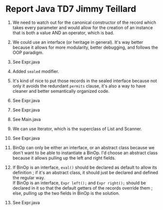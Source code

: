 # Report Java TD7 Jimmy Teillard

1. We need to watch out for the canonical constructor of the record which takes every
   parameter and would allow for the creation of an instance that is both a value AND 
   an operator, which is bad.

2. We could use an interface (or heritage in general). It's way better because it allows
   for more modularity, better debugging, and follows the OOP paradigm.
   
3. See Expr.java

4. Added `sealed` modifier.

5. It's kind of nice to put those records in the sealed interface because not only it
   avoids the redundant `permits` clause, it's also a way to have cleaner and better
   semantically organized code.

6. See Expr.java

7. See Expr.java

8. See Main.java

9. We can use Iterator<String>, which is the superclass of List<String> and Scanner.

10. See Expr.java

11. BinOp can only be either an interface, or an abstract class because we don't want
    to be able to instantiate a BinOp. I'd choose an abstract class because it allows
    pulling up the left and right fields.
    
12. If BinOp is an interface, `eval()` should be declared as default to allow its
    definition ; if it's an abstract class, it should just be declared and defined 
    the regular way.\
    If BinOp is an interface, `Expr left();` and `Expr right();` should be declared
    in it so that the default getters of the records override them ; else, pulling
    up the two fields in BinOp is the solution.
    
13. See Expr.java